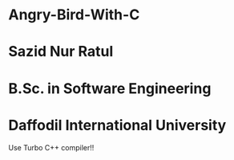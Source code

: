 # Angry-Bird-With-C
# Sazid Nur Ratul
# B.Sc. in Software Engineering
# Daffodil International University

Use Turbo C++ compiler!!
